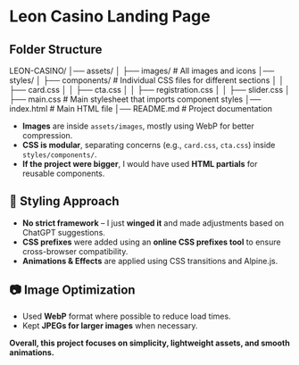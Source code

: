 # Leon Casino Landing Page

## Folder Structure

LEON-CASINO/
│── assets/
│ ├── images/ # All images and icons
│── styles/
│ ├── components/ # Individual CSS files for different sections
│ │ ├── card.css
│ │ ├── cta.css
│ │ ├── registration.css
│ │ ├── slider.css
│ ├── main.css # Main stylesheet that imports component styles
│── index.html # Main HTML file
│── README.md # Project documentation

-   **Images** are inside `assets/images`, mostly using WebP for better compression.
-   **CSS is modular**, separating concerns (e.g., `card.css`, `cta.css`) inside `styles/components/`.
-   **If the project were bigger**, I would have used **HTML partials** for reusable components.

## 🎨 Styling Approach

-   **No strict framework** – I just **winged it** and made adjustments based on ChatGPT suggestions.
-   **CSS prefixes** were added using an **online CSS prefixes tool** to ensure cross-browser compatibility.
-   **Animations & Effects** are applied using CSS transitions and Alpine.js.

## 📷 Image Optimization

-   Used **WebP** format where possible to reduce load times.
-   Kept **JPEGs for larger images** when necessary.

**Overall, this project focuses on simplicity, lightweight assets, and smooth animations.**
